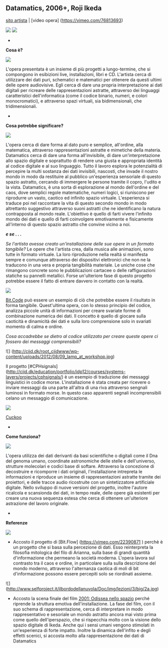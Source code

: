 ## Datamatics, 2006+, Roji Ikeda
[sito artista](http://www.ryojiikeda.com/project/datamatics/) | [video opera] (https://vimeo.com/76813693)

![](http://data.tomonaga.webfactional.com/static/ri_web/work/datapath2.jpg)
![](http://data.tomonaga.webfactional.com/static/ri_web/work/datamatics-datatron_8k-2.jpg)

-

**Cosa è?**

![](http://data.tomonaga.webfactional.com/static/ri_web/work/datamatics-datatron_3sxga.jpg)

L'opera presentata è un insieme di più progetti a lungo-termine, che si compongono in esibizioni live, installazioni, libri e CD. L'artista cerca di utilizzare dei dati puri, schematici e matematici per ottenere da questi ultimi delle opere audiovisive. Egli cerca di dare una propria interpretazione ai dati digitali per ricreare delle rappresentazioni astratte, attraverso dei linguaggi caratteristici dell'informatica (come il codice binario, numeri, e colori monocromatici), e attraverso spazi virtuali, sia bidimensionali, che tridimensionali.

-

**Cosa potrebbe significare?**

![](http://data.tomonaga.webfactional.com/static/ri_web/work/datatecture_5_sxga_version_01.jpg)

L'opera cerca di dare forma al dato puro e semplice, all'ordine, alla matematica, attraverso rappresentazioni astratte e mimetiche della materia. Datamatics cerca di dare una forma all'invisibile, di dare un'interpretazione allo spazio digitale e soprattutto di rendere una giusta e appropriata identità al codice digitale e al suo linguaggio. Tutto il lavoro esplora le potenzialità di percepire la multi sostanza dei dati invisibili, nascosti, che invade il nostro mondo in modo da restituire al pubblico un'esperienza sensoriale di questo spazio astratto, cercando di immergere le persone tramite il copro, l'udito e la vista. Datamatics, è una sorta di esplorazione al mondo dell'ordine e del caos, dove semplici regole matematiche, numeri logici, si riuniscono per riprodurre un vasto, caotico ed infinito spazio virtuale. L'esperienza si traduce poi nel raccontare la vita di questo secondo mondo in modo altrettanto suggestivo attraverso suoni astratti che ne identificano la natura contrapposta al mondo reale. L'obiettivo è quello di farti vivere l'infinito mondo dei dati e quello di farti coinvolgere emotivamente e fisicamente all'interno di questo spazio astratto che convine vicino a noi. 


***e se . . .***

*Se l'artista avesse creato un'installazione delle sue opere in un formato tangibile?* 
Le opere che l'artista crea, dalla musica alle animazioni, sono tutte in formato virtuale. La loro riproduzione nella realtà si manifesta sempre e comunque attraverso dei dispositivi elettronici che non ne la traducono in una vera e propria tangibilità materiale. Le uniche cose che rimangono concrete sono le pubblicazioni cartacee o delle raffigurazioni statiche su pannelli metallici. Forse un'ulteriore fase di questo progetto potrebbe essere il fatto di entrare davvero in contatto con la realtà.

![](https://i.vimeocdn.com/video/144977123_1280x640.jpg)

[Bit.Code](https://vimeo.com/22430387) può essere un esempio di ciò che potrebbe essere il risultato in forma tangibile. Quest'ultima opera, con lo stesso principio del codice, analizza piccole unità di informazioni per creare svariate forme di combinazione numerica dei dati. Il concetto è quello di giocare sulla caoticità e dinamicità dei dati e sulla loro comprensione solo in svariati momento di calma e ordine.

*Cosa accadrebbe se dietro al codice utilizzato per creare queste opere ci fossero dei messaggi comprensibili?*

![] (http://ciid.dk/root_ciidwww/wp-content/uploads/2012/08/09_lamp_at_workshop.jpg)

Il progetto [#CPHsignals] (http://ciid.dk/education/portfolio/idp12/courses/systems-layers/projects/cphsignals/)  è un esempio di traduzione dei messaggi linguistici in codice morse. L'installazione è stata creata per ricevere o inviare messaggi da una parte all'altra di una riva attraverso sengnali luminosi in formato morse. In questo caso apparenti segnali incomprensibili celano un messaggio di comunicazione. 

![](http://jochenmariaweber.de/cuckoo/images/scheme_low.jpg)

[Cuckoo](http://jochenmariaweber.de/cuckoo/cuckoo.html)

-

**Come funziona?**

![](https://camo.githubusercontent.com/d0dc5d490183a6b30d371f3aa21228a109080754/687474703a2f2f7777772e6165632e61742f68756d616e6e61747572652f77702d636f6e74656e742f66696c65732f323030392f30372f4d475f353334322e6a7067)

L'opera utilizza dei dati derivanti da basi scientifiche o digitali come il Dna del genoma umano, coordinate astronomiche delle stelle e dell'universo, strutture molecolari e codici base di softare. Attraverso la concezione di decostruire e ricomporre i dati originali, l'installazione intrepreta le informazioni e riproduce un insieme di rappresentazioni astratte tramite dei proiettori, e delle tracce audio ricostruite con un sintetizzatore artificiale digitale. Nello sviluppo di nuove versioni del progetto, inoltre l'autore ricalcola e scansionda dei dati, in tempo reale, delle opere già esistenti per creare una nuova sequenza estesa che cerca di ottenere un'ulteriore astrazione del lavoro originale.

-

**Referenze**

![](https://i.vimeocdn.com/video/144686245_640.jpg)

- Accosto il progetto di [Bit.Flow] (https://vimeo.com/22390871 ) perchè è un progetto che si basa sulla percezione di dati. Esso reinterpreta la filosofia mitologica del filo di Arianna, sulla base di grandi quantità d'informazione che permeano la società moderna. L'opera lavora sul contrasto tra il caos e ordine, in particolare sulla sulla descrizione del mondo moderno, attraverso l'alternanza caotica di moli di bit d'informazione possono essere percepiti solo se riordinati assieme.

![] (http://www.selfproject.it/ilbordodellanuvola/Doc/img/lezioni/3/big/2a.jpg)

- Accosto la scena finale del film [2001: Odissea nello spazio](https://www.youtube.com/watch?v=ou6JNQwPWE0) perché riprende la struttura emotiva dell'installazione. La fase del film, con il suo schema di rappresentazione, cerca di interpretare in modo rappresentativo e sesoriale un mondo astratto ancora mai visto prima come quello dell'iperspazio, che si rispecchia molto con la visione dello spazio digitale di Ikeda. Anche qui i sensi umani vengono stimolati in un'esperienza di forte impatto. Inoltre la dinamica dell'infito e degli effetti scenici, si accosta molto alla rappresentazione dei dati di Datamatics
